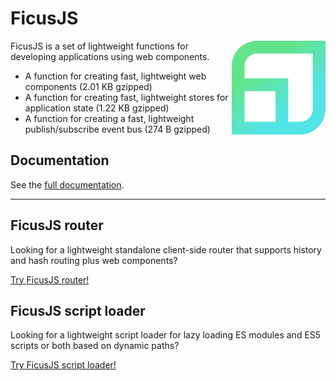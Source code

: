 # FicusJS

<img src="img/ficus-icon-optimised.svg" alt="FicusJS" width="150" align="right">

FicusJS is a set of lightweight functions for developing applications using web components.

- A function for creating fast, lightweight web components (2.01 KB gzipped)
- A function for creating fast, lightweight stores for application state (1.22 KB gzipped)
- A function for creating a fast, lightweight publish/subscribe event bus (274 B gzipped)

## Documentation

See the [full documentation](https://docs.ficusjs.org).

---

## FicusJS router

Looking for a lightweight standalone client-side router that supports history and hash routing plus web components?

[Try FicusJS router!](https://router.ficusjs.org)

## FicusJS script loader

Looking for a lightweight script loader for lazy loading ES modules and ES5 scripts or both based on dynamic paths?

[Try FicusJS script loader!](https://script.ficusjs.org)
